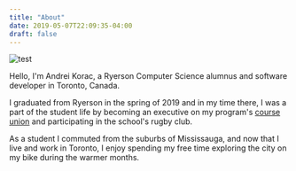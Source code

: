 ```yaml
---
title: "About"
date: 2019-05-07T22:09:35-04:00
draft: false
---
```


![test](/portrait.png "portrait")

Hello, I'm Andrei Korac, a Ryerson Computer Science alumnus and software developer in Toronto, Canada.


I graduated from Ryerson in the spring of 2019 and in my time there, I was a part of the student life by becoming an executive on my program's [course union](https://ryecscu.com) and participating in the school's rugby club.

As a student I commuted from the suburbs of Mississauga, and now that I live and work in Toronto, I enjoy spending my free time exploring the city on my bike during the warmer months.